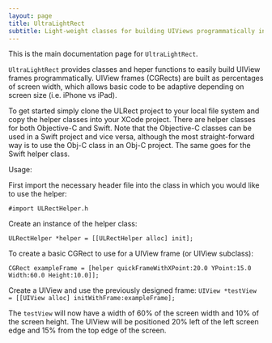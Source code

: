```yaml
---
layout: page
title: UltraLightRect
subtitle: Light-weight classes for building UIViews programmatically in Objective-C and Swift
---
```


This is the main documentation page for `UltraLightRect`.

`UltraLightRect` provides classes and heper functions to easily build UIView frames programmatically. UIView frames (CGRects) are built as percentages of screen width, which allows basic code to be adaptive depending on screen size (i.e. iPhone vs iPad).

To get started simply clone the ULRect project to your local file system and copy the helper classes into your XCode project. There are helper classes for both Objective-C and Swift. Note that the Objective-C classes can be used in a Swift project and vice versa, although the most straight-forward way is to use the Obj-C class in an Obj-C project. The same goes for the Swift helper class.

Usage:

First import the necessary header file into the class in which you would like to use the helper:

`#import ULRectHelper.h`

Create an instance of the helper class:

`ULRectHelper *helper = [[ULRectHelper alloc] init];`

To create a basic CGRect to use for a UIView frame (or UIView subclass):

`CGRect exampleFrame = [helper quickFrameWithXPoint:20.0 YPoint:15.0 Width:60.0 Height:10.0]];`

Create a UIView and use the previously designed frame:
`UIView *testView = [[UIView alloc] initWithFrame:exampleFrame];`

The `testView` will now have a width of 60% of the screen width and 10% of the screen height. The UIView will be positioned 20% left of the left screen edge and 15% from the top edge of the screen.

